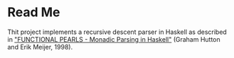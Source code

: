 # Read Me

Thit project implements a recursive descent parser in Haskell as described in 
["FUNCTIONAL PEARLS - Monadic Parsing in Haskell"](http://www.cs.nott.ac.uk/~pszgmh/pearl.pdf) (Graham Hutton and Erik Meijer, 1998).
